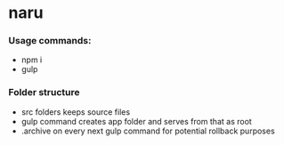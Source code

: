 # naru

### Usage commands:
- npm i
- gulp

### Folder structure
- src folders keeps source files
- gulp command creates app folder and serves from that as root
- .archive on every next gulp command for potential rollback purposes
